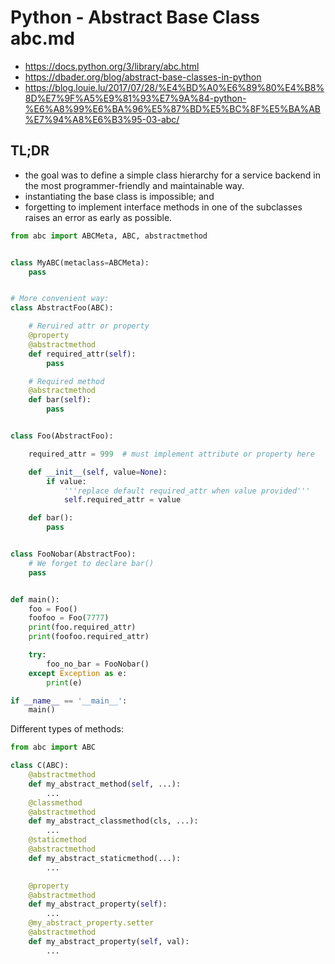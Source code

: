 # Python - Abstract Base Class abc.md

- https://docs.python.org/3/library/abc.html
- https://dbader.org/blog/abstract-base-classes-in-python
- https://blog.louie.lu/2017/07/28/%E4%BD%A0%E6%89%80%E4%B8%8D%E7%9F%A5%E9%81%93%E7%9A%84-python-%E6%A8%99%E6%BA%96%E5%87%BD%E5%BC%8F%E5%BA%AB%E7%94%A8%E6%B3%95-03-abc/

## TL;DR

- the goal was to define a simple class hierarchy for a service backend in the most programmer-friendly and maintainable way.
- instantiating the base class is impossible; and
- forgetting to implement interface methods in one of the subclasses raises an error as early as possible.

```py
from abc import ABCMeta, ABC, abstractmethod


class MyABC(metaclass=ABCMeta):
    pass


# More convenient way:
class AbstractFoo(ABC):

    # Reruired attr or property
    @property
    @abstractmethod
    def required_attr(self):
        pass

    # Required method
    @abstractmethod
    def bar(self):
        pass


class Foo(AbstractFoo):

    required_attr = 999  # must implement attribute or property here

    def __init__(self, value=None):
        if value:
            '''replace default required_attr when value provided'''
            self.required_attr = value

    def bar():
        pass


class FooNobar(AbstractFoo):
    # We forget to declare bar()
    pass


def main():
    foo = Foo()
    foofoo = Foo(7777)
    print(foo.required_attr)
    print(foofoo.required_attr)

    try:
        foo_no_bar = FooNobar()
    except Exception as e:
        print(e)

if __name__ == '__main__':
    main()
```

Different types of methods:

```python
from abc import ABC

class C(ABC):
    @abstractmethod
    def my_abstract_method(self, ...):
        ...
    @classmethod
    @abstractmethod
    def my_abstract_classmethod(cls, ...):
        ...
    @staticmethod
    @abstractmethod
    def my_abstract_staticmethod(...):
        ...

    @property
    @abstractmethod
    def my_abstract_property(self):
        ...
    @my_abstract_property.setter
    @abstractmethod
    def my_abstract_property(self, val):
        ...
```
